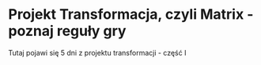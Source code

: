 # Projekt Transformacja, czyli Matrix - poznaj reguły gry

Tutaj pojawi się 5 dni z projektu transformacji - część I
